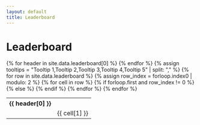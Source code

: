 ```yaml
---
layout: default
title: Leaderboard
---
```


<style>
    table {
        margin-left: auto;
        margin-right: auto;
    }
</style>

# Leaderboard
<!-- 
<div id="leaderboard">
  <table>
    <tr>
      {% for header in site.data.leaderboard[0] %}
        <th>{{ header[0] }}</th>
      {% endfor %}
    </tr>
    {% for row in site.data.leaderboard %}
      <tr>
        {% assign row_index = forloop.index0 | modulo: 2 %}
        {% for cell in row %}
          {% if forloop.first and row_index != 0 %}
            <td></td>
          {% else %}
            <td>{{ cell[1] }}</td>
          {% endif %}
        {% endfor %}
      </tr>
    {% endfor %}
  </table>
</div> -->

<div id="leaderboard">
  <table>
    <tr>
      {% for header in site.data.leaderboard[0] %}
        <th>{{ header[0] }}</th>
      {% endfor %}
    </tr>
    {% assign tooltips = "Tooltip 1,Tooltip 2,Tooltip 3,Tooltip 4,Tooltip 5" | split: "," %}
    {% for row in site.data.leaderboard %}
      <tr>
        {% assign row_index = forloop.index0 | modulo: 2 %}
        {% for cell in row %}
          {% if forloop.first and row_index != 0 %}
            <td data-toggle="tooltip" title="{{ tooltips[forloop.index0] }}"></td>
          {% else %}
            <td data-toggle="tooltip" title="Tooltip text here">{{ cell[1] }}</td>
          {% endif %}
        {% endfor %}
      </tr>
    {% endfor %}
  </table>
</div>

<script>
  document.addEventListener('DOMContentLoaded', function() {
    var tooltips = document.querySelectorAll('[data-toggle="tooltip"]');
    tooltips.forEach(function (el) {
      new bootstrap.Tooltip(el);
    });
  });
</script>
